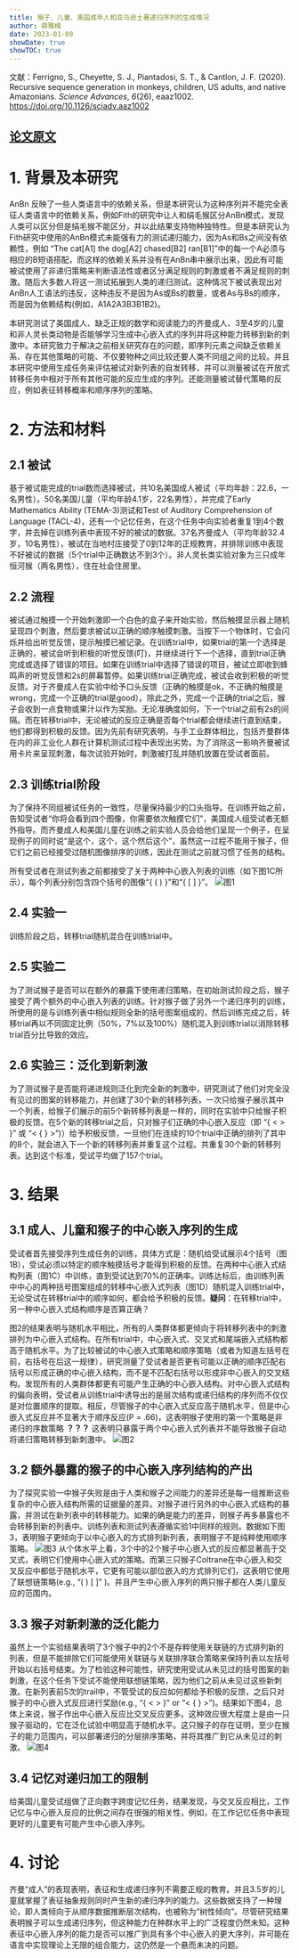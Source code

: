 ```yaml
---
title: 猴子、儿童、美国成年人和亚马逊土著递归序列的生成情况
author: 薛雅楠
date: 2023-01-09
showDate: true
showTOC: true
---
```

文献：Ferrigno, S., Cheyette, S. J., Piantadosi, S. T., & Cantlon, J. F. (2020). Recursive sequence generation in monkeys, children, US adults, and native Amazonians. _Science Advances_, _6_(26), eaaz1002.
https://doi.org/10.1126/sciadv.aaz1002
## [论文原文](../Source_Files/2023-01-09-XYN1.Pdf)
# 1. 背景及本研究
AnBn 反映了一些人类语言中的依赖关系，但是本研究认为这种序列并不能完全表征人类语言中的依赖关系，例如Fith的研究中让人和绢毛猴区分AnBn模式，发现人类可以区分但是绢毛猴不能区分，并以此结果支持物种独特性。但是本研究认为Fith研究中使用的AnBn模式未能强有力的测试递归能力，因为As和Bs之间没有依赖性，例如 “The cat[A1] the dog[A2] chased[B2] ran[B1]”中的每一个A必须与相应的B短语搭配，而这样的依赖关系并没有在AnBn串中展示出来，因此有可能被试使用了非递归策略来判断语法性或者区分满足规则的刺激或者不满足规则的刺激。随后大多数人将这一测试拓展到人类的递归测试。这种情况下被试表现出对AnBn人工语法的违反，这种违反不是因为As或Bs的数量，或者As与Bs的顺序，而是因为依赖结构(例如，A1A2A3B3B1B2)。

本研究测试了美国成人、缺乏正规的数学和阅读能力的齐曼成人、3至4岁的儿童和非人灵长类动物是否能够学习生成中心嵌入式的序列并将这种能力转移到新的刺激中。本研究致力于解决之前相关研究存在的问题，即序列元素之间缺乏依赖关系、存在其他策略的可能、不仅要物种之间比较还要人类不同组之间的比较。并且本研究中使用生成任务来评估被试对新列表的自发转移，并可以测量被试在开放式转移任务中相对于所有其他可能的反应生成的序列。还能测量被试替代策略的反应，例如表征转移概率和顺序序列的策略。
# 2. 方法和材料
## 2.1 被试
基于被试能完成的trial数而选择被试，共10名美国成人被试（平均年龄：22.6，一名男性）。50名美国儿童（平均年龄4.1岁，22名男性），并完成了Early Mathematics Ability (TEMA-3)测试和Test of Auditory Comprehension of Language (TACL-4)，还有一个记忆任务，在这个任务中向实验者重复1到4个数字，并去掉在训练列表中表现不好的被试的数据。37名齐曼成人（平均年龄32.4 岁，10名男性），被试在当地村庄接受了0到12年的正规教育，并排除训练中表现不好被试的数据（5个trial中正确数达不到3个）。非人灵长类实验对象为三只成年恒河猴（两名男性），住在社会住房里。
## 2.2 流程
被试通过触摸一个开始刺激即一个白色的盒子来开始实验，然后触摸显示器上随机呈现四个刺激，然后要求被试以正确的顺序触摸刺激。当按下一个物体时，它会闪烁并给出听觉反馈，提示触摸已被记录。在训练trial中，如果trial的第一个选择是正确的，被试会听到积极的听觉反馈(叮)，并继续进行下一个选择，直到trial正确完成或选择了错误的项目。如果在训练trial中选择了错误的项目，被试立即收到蜂鸣声的听觉反馈和2s的屏幕暂停。如果训练trial正确完成，被试会收到积极的听觉反馈。对于齐曼成人在实验中给予口头反馈（正确的触摸是ok，不正确的触摸是wrong，完成一个正确的trial是good）。除此之外，完成一个正确的trial之后，猴子会收到一点食物或果汁以作为奖励。无论准确度如何，下一个trial之前有2s的间隔。而在转移trial中，无论被试的反应正确是否每个trial都会继续进行直到结束，他们都得到积极的反馈。因为先前有研究表明，与手工业群体相比，包括齐曼群体在内的非工业化人群在计算机测试过程中表现出劣势。为了消除这一影响齐曼被试用卡片来呈现刺激，每次试验开始时，刺激被打乱并随机放置在受试者面前。
## 2.3 训练trial阶段
为了保持不同组被试任务的一致性，尽量保持最少的口头指导。在训练开始之前，告知受试者“你将会看到四个图像，你需要依次触摸它们”，美国成人组受试者无额外指导。而齐曼成人和美国儿童在训练之前实验人员会给他们呈现一个例子，在呈现例子的同时说“是这个，这个，这个然后这个”，虽然这一过程不能用于猴子，但它们之前已经接受过随机图像排序的训练，因此在测试之前就习惯了任务的结构。

所有受试者在测试列表之前都接受了关于两种中心嵌入列表的训练（如下图1C所示），每个列表分别包含四个括号的图像“{ ( ) }”和“{ [ ] }”。
![图1](../Supporting_Information/2023-01-09-XYN1-Fig-1.png)
## 2.4 实验一
训练阶段之后，转移trial随机混合在训练trial中。
## 2.5 实验二
为了测试猴子是否可以在额外的暴露下使用递归策略，在初始测试阶段之后，猴子接受了两个额外的中心嵌入列表的训练。针对猴子做了另外一个递归序列的训练，所使用的是与训练列表中相似规则全新的括号图案组成的，然后训练完成之后，转移trial再以不同固定比例（50%，7%以及100%）随机混入到训练trial以消除转移trial百分比导致的效应。
## 2.6 实验三：泛化到新刺激
为了测试猴子是否能将递进规则泛化到完全新的刺激中，研究测试了他们对完全没有见过的图案的转移能力，并创建了30个新的转移列表，一次只给猴子展示其中一个列表，给猴子们展示的前5个新转移列表是一样的，同时在实验中只给猴子积极的反馈。在5个新的转移trial之后，只对猴子们正确的中心嵌入反应（即 “{ < > }” 或 “< { } >”)）给予积极反馈，一旦他们在连续的10个trial中正确的排列了其中的8个，就会进入下一个新的转移列表并重复这个过程。共重复30个新的转移列表。达到这个标准，受试平均做了157个trial。
# 3. 结果
## 3.1 成人、儿童和猴子的中心嵌入序列的生成
受试者首先接受序列生成任务的训练，具体方式是：随机给受试展示4个括号（图1B），受试必须以特定的顺序触摸括号才能得到积极的反馈。在两种中心嵌入式结构列表（图1C）中训练，直到受试达到70%的正确率。训练达标后，由训练列表中中心的两种括号图案组成的转移中心嵌入式列表（图1D）随机混入训练trial中，无论受试在转移trial中的顺序如何，都会给予积极的反馈。**疑问**：在转移trial中，另一种中心嵌入式结构顺序是否算正确？

图2的结果表明与随机水平相比，所有的人类群体都更倾向于将转移列表中的刺激排列为中心嵌入式结构。在所有trial中，中心嵌入式、交叉式和尾端嵌入式结构都高于随机水平。为了比较被试的中心嵌入式策略和顺序策略（或者为知道左括号在前，右括号在后这一规律），研究测量了受试者是否更有可能以正确的顺序匹配右括号以形成正确的中心嵌入结构，而不是不匹配右括号以形成非中心嵌入的交叉结构。发现所有的人类群体都更有可能产生正确的中心嵌入结构。对中心嵌入式结构的偏向表明，受试者从训练trial中诱导出的是层次结构或递归结构的序列而不仅仅是对位置顺序的提取。相反，尽管猴子的中心嵌入式反应高于随机水平，但是中心嵌入式反应并不显著大于顺序反应(P = .66)，这表明猴子使用的第一个策略是非递归的序数策略 **？？？** 这表明只暴露于两个中心嵌入式列表并不能导致猴子自动将递归策略转移到新刺激中。
![图2](../Supporting_Information/2023-01-09-XYN1-Fig-2.png)
## 3.2 额外暴露的猴子的中心嵌入序列结构的产出
为了探究实验一中猴子失败是由于人类和猴子之间能力的差异还是每一组推断这些复杂的中心嵌入结构所需的证据量的差异。对猴子进行另外的中心嵌入式结构的暴露，并测试在新列表中的转移能力。如果的确是能力的差异，则猴子再多暴露也不会转移到新的列表中。训练列表和测试列表遵循实验1中同样的规则。数据如下图3，表明猴子更倾向于以中心嵌入的方式排列新列表，表明猴子不是纯粹使用顺序策略。
![图3](../Supporting_Information/2023-01-09-XYN1-Fig-3.png)
从个体水平上看，3个中的2个猴子中心嵌入式的反应都显著高于交叉式，表明它们使用中心嵌入式的策略。而第三只猴子Coltrane在中心嵌入和交叉反应中都低于随机水平，它更有可能以部位嵌入的方式排列它们，这表明它使用了联想链策略(e.g., “( ) [ ]” )。并且产生中心嵌入序列的两只猴子都在人类儿童反应的范围内。
## 3.3 猴子对新刺激的泛化能力
虽然上一个实验结果表明了3个猴子中的2个不是存粹使用关联链的方式排列新的列表，但是不能排除它们可能使用关联链与关联排序联合策略来保持列表以左括号开始以右括号结束。为了检验这种可能性，研究使用受试从未见过的括号图案的新刺激，在这个任务下受试不能使用联想链策略，因为他们之前从未见过这些新刺激。在新列表前5次的trail中，不管受试的反应如何都给予积极的反馈，之后只对猴子的中心嵌入式反应进行奖励(e.g., “{ < > }” or “< { } >”)。结果如下图4，总体上来说，猴子作出中心嵌入反应比交叉反应更多。这种效应很大程度上是由一只猴子驱动的，它在泛化试验中明显高于随机水平。这只猴子的存在证明，至少在猴子的能力范围内，可以部署递归的分层排序策略，并将其推广到它从未见过的刺激。
![图4](../Supporting_Information/2023-01-09-XYN1-Fig-4.png)
## 3.4 记忆对递归加工的限制
给美国儿童受试组做了正向数字跨度记忆任务，结果发现，与交叉反应相比，工作记忆与中心嵌入反应的比例之间存在很强的相关性，例如，在工作记忆任务中表现更好的儿童更有可能产生中心嵌入序列。
# 4. 讨论
齐曼“成人”的表现表明，表征和生成递归序列不需要正规的教育。并且3.5岁的儿童就掌握了表征抽象规则同时产生新的递归序列的能力。这些数据支持了一种理论，即人类倾向于从顺序数据推断层次结构，也被称为“树性倾向”。尽管研究结果表明猴子可以生成递归序列，但这种能力在种群水平上的广泛程度仍然未知。这种表征中心嵌入序列的能力是否可以推广到具有多个中心嵌入的更大序列，并可能在语言中实现理论上无限的组合能力，这仍然是一个悬而未决的问题。
